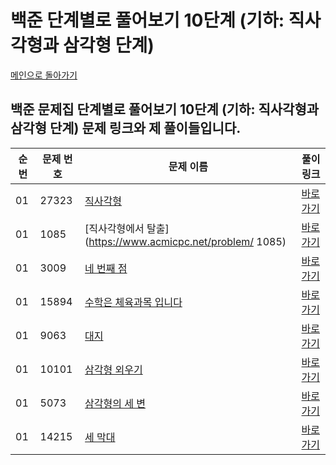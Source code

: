 # 백준 단계별로 풀어보기 10단계 (기하: 직사각형과 삼각형 단계)

[메인으로 돌아가기](https://github.com/younjun1234/Baekjoon/tree/main)

## 백준 문제집 단계별로 풀어보기  10단계 (기하: 직사각형과 삼각형 단계) 문제 링크와 제 풀이들입니다.

| 순번 | 문제 번호 | 문제 이름 | 풀이 링크 |
|----------|----------|----------|----------|
| 01 | 27323 | 	[직사각형](https://www.acmicpc.net/problem/27323) | [바로가기](https://github.com/younjun1234/Baekjoon/blob/main/%EA%B8%B0%ED%95%98%3A%20%EC%A7%81%EC%82%AC%EA%B0%81%ED%98%95%EA%B3%BC%20%EC%82%BC%EA%B0%81%ED%98%95%20%EB%8B%A8%EA%B3%84/%EC%A7%81%EC%82%AC%EA%B0%81%ED%98%95.java) |
| 01 | 1085 | 	[직사각형에서 탈출](https://www.acmicpc.net/problem/	1085) | [바로가기](https://github.com/younjun1234/Baekjoon/blob/main/%EA%B8%B0%ED%95%98%3A%20%EC%A7%81%EC%82%AC%EA%B0%81%ED%98%95%EA%B3%BC%20%EC%82%BC%EA%B0%81%ED%98%95%20%EB%8B%A8%EA%B3%84/%EC%A7%81%EC%82%AC%EA%B0%81%ED%98%95%EC%97%90%EC%84%9C%20%ED%83%88%EC%B6%9C.java) |
| 01 | 3009 | 	[네 번째 점](https://www.acmicpc.net/problem/3009) | [바로가기](https://github.com/younjun1234/Baekjoon/blob/main/%EA%B8%B0%ED%95%98%3A%20%EC%A7%81%EC%82%AC%EA%B0%81%ED%98%95%EA%B3%BC%20%EC%82%BC%EA%B0%81%ED%98%95%20%EB%8B%A8%EA%B3%84/%EB%84%A4%20%EB%B2%88%EC%A7%B8%20%EC%A0%90.java) |
| 01 | 15894 | 	[수학은 체육과목 입니다](https://www.acmicpc.net/problem/15894) | [바로가기](https://github.com/younjun1234/Baekjoon/blob/main/%EA%B8%B0%ED%95%98%3A%20%EC%A7%81%EC%82%AC%EA%B0%81%ED%98%95%EA%B3%BC%20%EC%82%BC%EA%B0%81%ED%98%95%20%EB%8B%A8%EA%B3%84/%EC%88%98%ED%95%99%EC%9D%80%20%EC%B2%B4%EC%9C%A1%EA%B3%BC%EB%AA%A9%20%EC%9E%85%EB%8B%88%EB%8B%A4.java) |
| 01 | 9063 | 	[대지](https://www.acmicpc.net/problem/9063) | [바로가기](https://github.com/younjun1234/Baekjoon/blob/main/%EA%B8%B0%ED%95%98%3A%20%EC%A7%81%EC%82%AC%EA%B0%81%ED%98%95%EA%B3%BC%20%EC%82%BC%EA%B0%81%ED%98%95%20%EB%8B%A8%EA%B3%84/%EB%8C%80%EC%A7%80.java) |
| 01 | 10101 | 	[삼각형 외우기](https://www.acmicpc.net/problem/10101) | [바로가기](https://github.com/younjun1234/Baekjoon/blob/main/%EA%B8%B0%ED%95%98%3A%20%EC%A7%81%EC%82%AC%EA%B0%81%ED%98%95%EA%B3%BC%20%EC%82%BC%EA%B0%81%ED%98%95%20%EB%8B%A8%EA%B3%84/%EC%82%BC%EA%B0%81%ED%98%95%20%EC%99%B8%EC%9A%B0%EA%B8%B0.java) |
| 01 | 5073 | 	[삼각형의 세 변](https://www.acmicpc.net/problem/5073) | [바로가기](https://github.com/younjun1234/Baekjoon/blob/main/%EA%B8%B0%ED%95%98%3A%20%EC%A7%81%EC%82%AC%EA%B0%81%ED%98%95%EA%B3%BC%20%EC%82%BC%EA%B0%81%ED%98%95%20%EB%8B%A8%EA%B3%84/%EC%82%BC%EA%B0%81%ED%98%95%EA%B3%BC%20%EC%84%B8%20%EB%B3%80.java) |
| 01 | 14215 | 	[세 막대](https://www.acmicpc.net/problem/14215) | [바로가기](https://github.com/younjun1234/Baekjoon/blob/main/%EA%B8%B0%ED%95%98%3A%20%EC%A7%81%EC%82%AC%EA%B0%81%ED%98%95%EA%B3%BC%20%EC%82%BC%EA%B0%81%ED%98%95%20%EB%8B%A8%EA%B3%84/%EC%84%B8%20%EB%A7%89%EB%8C%80.java) |
